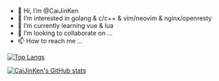 - 👋 Hi, I’m @CaiJinKen
- 👀 I’m interested in golang & c/c++ & vim/neovim & nginx/openresty
- 🌱 I’m currently learning vue & lua
- 💞️ I’m looking to collaborate on ...
- 📫 How to reach me ...

[![Top Langs](https://github-readme-stats.vercel.app/api/top-langs/?username=CaiJinKen&layout=compact&&theme=ambient_gradient)](https://github.com/anuraghazra/github-readme-stats)

[![CaiJinKen's GitHub stats](https://github-readme-stats.vercel.app/api?username=CaiJinKen&show_icons=true&theme=ambient_gradient)](https://github.com/anuraghazra/github-readme-stats)
<!---
CaiJinKen/CaiJinKen is a ✨ special ✨ repository because its `README.md` (this file) appears on your GitHub profile.
You can click the Preview link to take a look at your changes.
--->
